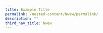 ```yaml
---
title: Example Title
permalink: /nested-content/Nwew/permalink/
description: ""
third_nav_title: Nwew
---
```

